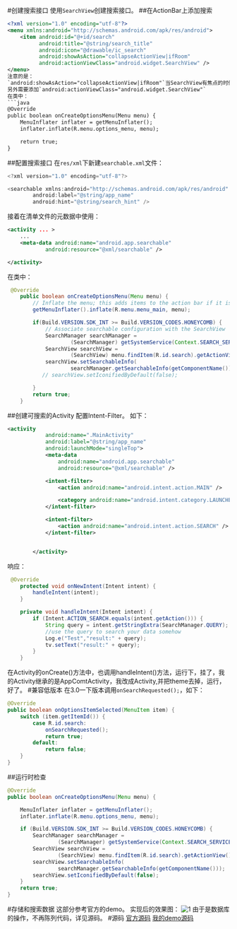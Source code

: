#创建搜索接口
使用`SearchView`创建搜索接口。
##在ActionBar上添加搜索
```xml
<?xml version="1.0" encoding="utf-8"?>
<menu xmlns:android="http://schemas.android.com/apk/res/android">
    <item android:id="@+id/search"
          android:title="@string/search_title"
          android:icon="@drawable/ic_search"
          android:showAsAction="collapseActionView|ifRoom"
          android:actionViewClass="android.widget.SearchView" />
</menu>
注意的是：
`android:showAsAction="collapseActionView|ifRoom"`当SearchView有焦点的时候，占据整个ActionBar，否则就是一个图标。
另外需要添加`android:actionViewClass="android.widget.SearchView"`
在类中：
```java
@Override
public boolean onCreateOptionsMenu(Menu menu) {
    MenuInflater inflater = getMenuInflater();
    inflater.inflate(R.menu.options_menu, menu);

    return true;
}
```
##配置搜索接口
在`res/xml`下新建`searchable.xml`文件：
```java
<?xml version="1.0" encoding="utf-8"?>

<searchable xmlns:android="http://schemas.android.com/apk/res/android"
        android:label="@string/app_name"
        android:hint="@string/search_hint" />
```
接着在清单文件的元数据中使用：
```xml
<activity ... >
    ...
    <meta-data android:name="android.app.searchable"
            android:resource="@xml/searchable" />

</activity>
```
在类中：
```java
 @Override
    public boolean onCreateOptionsMenu(Menu menu) {
        // Inflate the menu; this adds items to the action bar if it is present.
        getMenuInflater().inflate(R.menu.menu_main, menu);

        if(Build.VERSION.SDK_INT >= Build.VERSION_CODES.HONEYCOMB) {
            // Associate searchable configuration with the SearchView
            SearchManager searchManager =
                    (SearchManager) getSystemService(Context.SEARCH_SERVICE);
            SearchView searchView =
                    (SearchView) menu.findItem(R.id.search).getActionView();
            searchView.setSearchableInfo(
                    searchManager.getSearchableInfo(getComponentName()));
           // searchView.setIconifiedByDefault(false);

        }
        return true;
    }
```
##创建可搜索的Activity
配置Intent-Filter。
如下：
```xml
<activity
            android:name=".MainActivity"
            android:label="@string/app_name"
            android:launchMode="singleTop">
            <meta-data
                android:name="android.app.searchable"
                android:resource="@xml/searchable" />

            <intent-filter>
                <action android:name="android.intent.action.MAIN" />

                <category android:name="android.intent.category.LAUNCHER" />
            </intent-filter>

            <intent-filter>
                <action android:name="android.intent.action.SEARCH" />
            </intent-filter>


        </activity>
```
响应：
```java
 @Override
    protected void onNewIntent(Intent intent) {
        handleIntent(intent);
    }

    private void handleIntent(Intent intent) {
        if (Intent.ACTION_SEARCH.equals(intent.getAction())) {
            String query = intent.getStringExtra(SearchManager.QUERY);
            //use the query to search your data somehow
            Log.e("Test","result:" + query);
            tv.setText("result:" + query);
        }
    }
```
在Activity的onCreate()方法中，也调用handleIntent()方法，运行下，挂了，我的Activity继承的是AppComtActivity，我改成Activity,并把theme去掉，运行，好了。
#兼容低版本
在3.0一下版本调用`onSearchRequested();`，如下：
```java
@Override
public boolean onOptionsItemSelected(MenuItem item) {
    switch (item.getItemId()) {
        case R.id.search:
            onSearchRequested();
            return true;
        default:
            return false;
    }
}
```
##运行时检查
```java
@Override
public boolean onCreateOptionsMenu(Menu menu) {

    MenuInflater inflater = getMenuInflater();
    inflater.inflate(R.menu.options_menu, menu);

    if (Build.VERSION.SDK_INT >= Build.VERSION_CODES.HONEYCOMB) {
        SearchManager searchManager =
                (SearchManager) getSystemService(Context.SEARCH_SERVICE);
        SearchView searchView =
                (SearchView) menu.findItem(R.id.search).getActionView();
        searchView.setSearchableInfo(
                searchManager.getSearchableInfo(getComponentName()));
        searchView.setIconifiedByDefault(false);
    }
    return true;
}
```
#存储和搜索数据
这部分参考官方的demo。
实现后的效果图：
![1](http://1.infotravel.sinaapp.com/pic/18.gif)
由于是数据库的操作，不再陈列代码，详见源码。
#源码
[官方源码](https://github.com/leerduo/OfficialSearchView)
[我的demo源码](https://github.com/leerduo/MySearchViewDemo)